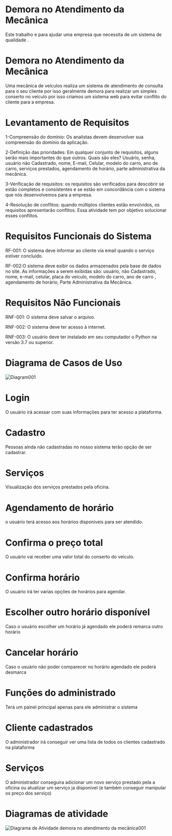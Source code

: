 # Demora no Atendimento da Mecânica
Este  trabalho e para ajudar uma empresa que necessita de um sistema de qualidade .
<h1>Demora no Atendimento da Mecânica</h1>

Uma mecânica de veículos realiza um sistema de atendimento   de  consulta para o seu cliente por isso geralmente demora 
para realizar um simples conserto no veículo por isso criamos um sistema web para evitar conflito do cliente para a empresa.

# Levantamento de Requisitos

1-Compreensão do domínio:  Os analistas devem desenvolver sua compreensão do domínio da aplicação.

2-Definição das prioridades:  Em qualquer conjunto de requisitos, alguns serão mais importantes do que outros.
Quais são eles?
Usuário, senha, usuário não Cadastrado, nome, E-mail, Celular, modelo do carro, ano de carro, serviços prestados, agendamento de horário, parte administrativa da mecânica.

3-Verificação de requisitos: os requisitos são verificados para descobrir se estão completos e consistentes e se estão em concordância com o sistema que nós desenvolvemos para a empresa.

4-Resolução de conflitos: quando múltiplos clientes estão envolvidos, os requisitos apresentarão conflitos. Essa atividade tem por objetivo solucionar esses conflitos.

# Requisitos Funcionais do Sistema

RF-001: O sistema deve informar ao cliente via email quando o serviço estiver concluído.

RF-002:O sistema deve exibir os dados armazenados pela base de dados no site. As informações a serem exibidas
são: usuário, não Cadastrado, nome, e-mail, celular, placa do veículo, modelo do carro, ano de carro , agendamento de horário, Parte Administrativa da Mecânica.


# Requisitos Não Funcionais

RNF-001: O sistema deve salvar o arquivo.

RNF-002: O sistema deve ter acesso à internet.

RNF-003: O usuário deve ter instalado em seu computador o Python na versão 3.7 ou superior.



# Diagrama de Casos de Uso 
![Diagram001](https://user-images.githubusercontent.com/82292857/166848624-50112438-3ad1-4f74-97c0-367565b0ec69.png)


# Login

O usuário irá acessar com suas informações para ter acesso a plataforma.

# Cadastro
Pessoas ainda não cadastradas no nosso sistema terão opção de ser cadastrar.

# Serviços
Visualização dos serviços prestados pela oficina.

# Agendamento de horário
o usuário terá acesso aos horários disponíveis para ser atendido.

# Confirma o preço total
O usuário vai receber uma valor total do conserto do veículo.

# Confirma horário
O usuário irá ter varias opções de horários para agendar.

# Escolher outro horário disponível
Caso o usuário escolher um horário já agendado ele poderá remarca outro horário

# Cancelar horário
Caso o usuário não poder comparecer no horário agendado ele poderá desmarca


# Funções do administrado
Terá um painel principal apenas para ele administrar o sistema

# Cliente cadastrados
O administrador irá conseguir ver uma lista de todos os clientes cadastrado na plataforma

# Serviços
O administrador conseguira adicionar um novo serviço prestado pela a oficina ou atualizar um serviço ja disponivel (e também conseguir manipular os preço dos serviço)


# Diagramas de atividade 




![Diagrama de Atividade  demora no atendimento da mecânica001](https://user-images.githubusercontent.com/103469667/167251626-f0d2b3ab-2efd-4c2a-bdb1-e27eb765bb27.png)

